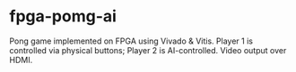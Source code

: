 # fpga-pomg-ai
Pong game implemented on FPGA using Vivado &amp; Vitis. Player 1 is controlled via physical buttons; Player 2 is AI-controlled. Video output over HDMI.
